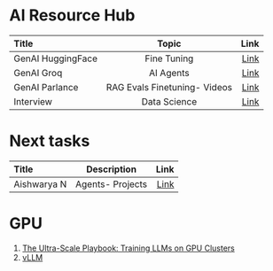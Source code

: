 # AI Resource Hub
 Title | Topic | Link |
| :---         |     :---:      |          ---: |
| GenAI HuggingFace   | Fine Tuning     | [Link](https://github.com/huggingface/smol-course)    |
| GenAI Groq |  AI Agents | [Link](https://github.com/neural-maze/agentic_patterns) |
| GenAI Parlance | RAG Evals Finetuning- Videos | [Link](https://parlance-labs.com/education/)  |
| Interview     | Data Science     | [Link](https://github.com/youssefHosni/Data-Science-Interview-Questions-Answers)      |



# Next tasks

| Title | Description | Link |
| :---         |     :---:      |          ---: |
| Aishwarya N | Agents- Projects | [Link](https://github.com/aishwaryanr/awesome-generative-ai-guide/blob/main/resources/gen_ai_projects.md) |


# GPU 
1. [The Ultra-Scale Playbook:
Training LLMs on GPU Clusters](https://huggingface.co/spaces/nanotron/ultrascale-playbook?section=high_level_overview)
2. [vLLM](https://github.com/vllm-project/vllm)

